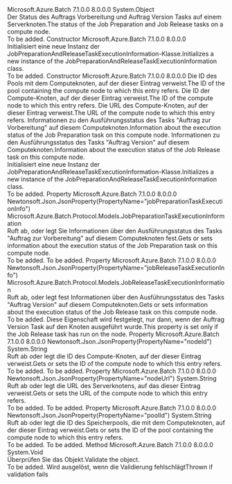 <Type Name="JobPreparationAndReleaseTaskExecutionInformation" FullName="Microsoft.Azure.Batch.Protocol.Models.JobPreparationAndReleaseTaskExecutionInformation">
  <TypeSignature Language="C#" Value="public class JobPreparationAndReleaseTaskExecutionInformation" />
  <TypeSignature Language="ILAsm" Value=".class public auto ansi beforefieldinit JobPreparationAndReleaseTaskExecutionInformation extends System.Object" />
  <TypeSignature Language="DocId" Value="T:Microsoft.Azure.Batch.Protocol.Models.JobPreparationAndReleaseTaskExecutionInformation" />
  <TypeSignature Language="VB.NET" Value="Public Class JobPreparationAndReleaseTaskExecutionInformation" />
  <TypeSignature Language="F#" Value="type JobPreparationAndReleaseTaskExecutionInformation = class" />
  <AssemblyInfo>
    <AssemblyName>Microsoft.Azure.Batch</AssemblyName>
    <AssemblyVersion>7.1.0.0</AssemblyVersion>
    <AssemblyVersion>8.0.0.0</AssemblyVersion>
  </AssemblyInfo>
  <Base>
    <BaseTypeName>System.Object</BaseTypeName>
  </Base>
  <Interfaces />
  <Docs>
    <summary>
            <span data-ttu-id="2201e-101">Der Status des Auftrags Vorbereitung und Auftrag Version Tasks auf einem Serverknoten.</span><span class="sxs-lookup"><span data-stu-id="2201e-101">The status of the Job Preparation and Job Release tasks on a compute node.</span></span>
            </summary>
    <remarks>To be added.</remarks>
  </Docs>
  <Members>
    <Member MemberName=".ctor">
      <MemberSignature Language="C#" Value="public JobPreparationAndReleaseTaskExecutionInformation ();" />
      <MemberSignature Language="ILAsm" Value=".method public hidebysig specialname rtspecialname instance void .ctor() cil managed" />
      <MemberSignature Language="DocId" Value="M:Microsoft.Azure.Batch.Protocol.Models.JobPreparationAndReleaseTaskExecutionInformation.#ctor" />
      <MemberSignature Language="VB.NET" Value="Public Sub New ()" />
      <MemberType>Constructor</MemberType>
      <AssemblyInfo>
        <AssemblyName>Microsoft.Azure.Batch</AssemblyName>
        <AssemblyVersion>7.1.0.0</AssemblyVersion>
        <AssemblyVersion>8.0.0.0</AssemblyVersion>
      </AssemblyInfo>
      <Parameters />
      <Docs>
        <summary>
            <span data-ttu-id="2201e-102">Initialisiert eine neue Instanz der JobPreparationAndReleaseTaskExecutionInformation-Klasse.</span><span class="sxs-lookup"><span data-stu-id="2201e-102">Initializes a new instance of the JobPreparationAndReleaseTaskExecutionInformation class.</span></span>
            </summary>
        <remarks>To be added.</remarks>
      </Docs>
    </Member>
    <Member MemberName=".ctor">
      <MemberSignature Language="C#" Value="public JobPreparationAndReleaseTaskExecutionInformation (string poolId = null, string nodeId = null, string nodeUrl = null, Microsoft.Azure.Batch.Protocol.Models.JobPreparationTaskExecutionInformation jobPreparationTaskExecutionInfo = null, Microsoft.Azure.Batch.Protocol.Models.JobReleaseTaskExecutionInformation jobReleaseTaskExecutionInfo = null);" />
      <MemberSignature Language="ILAsm" Value=".method public hidebysig specialname rtspecialname instance void .ctor(string poolId, string nodeId, string nodeUrl, class Microsoft.Azure.Batch.Protocol.Models.JobPreparationTaskExecutionInformation jobPreparationTaskExecutionInfo, class Microsoft.Azure.Batch.Protocol.Models.JobReleaseTaskExecutionInformation jobReleaseTaskExecutionInfo) cil managed" />
      <MemberSignature Language="DocId" Value="M:Microsoft.Azure.Batch.Protocol.Models.JobPreparationAndReleaseTaskExecutionInformation.#ctor(System.String,System.String,System.String,Microsoft.Azure.Batch.Protocol.Models.JobPreparationTaskExecutionInformation,Microsoft.Azure.Batch.Protocol.Models.JobReleaseTaskExecutionInformation)" />
      <MemberSignature Language="VB.NET" Value="Public Sub New (Optional poolId As String = null, Optional nodeId As String = null, Optional nodeUrl As String = null, Optional jobPreparationTaskExecutionInfo As JobPreparationTaskExecutionInformation = null, Optional jobReleaseTaskExecutionInfo As JobReleaseTaskExecutionInformation = null)" />
      <MemberSignature Language="F#" Value="new Microsoft.Azure.Batch.Protocol.Models.JobPreparationAndReleaseTaskExecutionInformation : string * string * string * Microsoft.Azure.Batch.Protocol.Models.JobPreparationTaskExecutionInformation * Microsoft.Azure.Batch.Protocol.Models.JobReleaseTaskExecutionInformation -&gt; Microsoft.Azure.Batch.Protocol.Models.JobPreparationAndReleaseTaskExecutionInformation" Usage="new Microsoft.Azure.Batch.Protocol.Models.JobPreparationAndReleaseTaskExecutionInformation (poolId, nodeId, nodeUrl, jobPreparationTaskExecutionInfo, jobReleaseTaskExecutionInfo)" />
      <MemberType>Constructor</MemberType>
      <AssemblyInfo>
        <AssemblyName>Microsoft.Azure.Batch</AssemblyName>
        <AssemblyVersion>7.1.0.0</AssemblyVersion>
        <AssemblyVersion>8.0.0.0</AssemblyVersion>
      </AssemblyInfo>
      <Parameters>
        <Parameter Name="poolId" Type="System.String" />
        <Parameter Name="nodeId" Type="System.String" />
        <Parameter Name="nodeUrl" Type="System.String" />
        <Parameter Name="jobPreparationTaskExecutionInfo" Type="Microsoft.Azure.Batch.Protocol.Models.JobPreparationTaskExecutionInformation" />
        <Parameter Name="jobReleaseTaskExecutionInfo" Type="Microsoft.Azure.Batch.Protocol.Models.JobReleaseTaskExecutionInformation" />
      </Parameters>
      <Docs>
        <param name="poolId"><span data-ttu-id="2201e-103">Die ID des Pools mit dem Computeknoten, auf der dieser Eintrag verweist.</span><span class="sxs-lookup"><span data-stu-id="2201e-103">The ID of the pool containing the compute node to which this entry refers.</span></span></param>
        <param name="nodeId"><span data-ttu-id="2201e-104">Die ID der Compute-Knoten, auf der dieser Eintrag verweist.</span><span class="sxs-lookup"><span data-stu-id="2201e-104">The ID of the compute node to which this entry refers.</span></span></param>
        <param name="nodeUrl"><span data-ttu-id="2201e-105">Die URL des Compute-Knoten, auf der dieser Eintrag verweist.</span><span class="sxs-lookup"><span data-stu-id="2201e-105">The URL of the compute node to which this entry refers.</span></span></param>
        <param name="jobPreparationTaskExecutionInfo"><span data-ttu-id="2201e-106">Informationen zu den Ausführungsstatus des Tasks "Auftrag zur Vorbereitung" auf diesem Computeknoten.</span><span class="sxs-lookup"><span data-stu-id="2201e-106">Information about the execution status of the Job Preparation task on this compute node.</span></span></param>
        <param name="jobReleaseTaskExecutionInfo"><span data-ttu-id="2201e-107">Informationen zu den Ausführungsstatus des Tasks "Auftrag Version" auf diesem Computeknoten.</span><span class="sxs-lookup"><span data-stu-id="2201e-107">Information about the execution status of the Job Release task on this compute node.</span></span></param>
        <summary>
            <span data-ttu-id="2201e-108">Initialisiert eine neue Instanz der JobPreparationAndReleaseTaskExecutionInformation-Klasse.</span><span class="sxs-lookup"><span data-stu-id="2201e-108">Initializes a new instance of the JobPreparationAndReleaseTaskExecutionInformation class.</span></span>
            </summary>
        <remarks>To be added.</remarks>
      </Docs>
    </Member>
    <Member MemberName="JobPreparationTaskExecutionInfo">
      <MemberSignature Language="C#" Value="public Microsoft.Azure.Batch.Protocol.Models.JobPreparationTaskExecutionInformation JobPreparationTaskExecutionInfo { get; set; }" />
      <MemberSignature Language="ILAsm" Value=".property instance class Microsoft.Azure.Batch.Protocol.Models.JobPreparationTaskExecutionInformation JobPreparationTaskExecutionInfo" />
      <MemberSignature Language="DocId" Value="P:Microsoft.Azure.Batch.Protocol.Models.JobPreparationAndReleaseTaskExecutionInformation.JobPreparationTaskExecutionInfo" />
      <MemberSignature Language="VB.NET" Value="Public Property JobPreparationTaskExecutionInfo As JobPreparationTaskExecutionInformation" />
      <MemberSignature Language="F#" Value="member this.JobPreparationTaskExecutionInfo : Microsoft.Azure.Batch.Protocol.Models.JobPreparationTaskExecutionInformation with get, set" Usage="Microsoft.Azure.Batch.Protocol.Models.JobPreparationAndReleaseTaskExecutionInformation.JobPreparationTaskExecutionInfo" />
      <MemberType>Property</MemberType>
      <AssemblyInfo>
        <AssemblyName>Microsoft.Azure.Batch</AssemblyName>
        <AssemblyVersion>7.1.0.0</AssemblyVersion>
        <AssemblyVersion>8.0.0.0</AssemblyVersion>
      </AssemblyInfo>
      <Attributes>
        <Attribute>
          <AttributeName>Newtonsoft.Json.JsonProperty(PropertyName="jobPreparationTaskExecutionInfo")</AttributeName>
        </Attribute>
      </Attributes>
      <ReturnValue>
        <ReturnType>Microsoft.Azure.Batch.Protocol.Models.JobPreparationTaskExecutionInformation</ReturnType>
      </ReturnValue>
      <Docs>
        <summary>
            <span data-ttu-id="2201e-109">Ruft ab, oder legt Sie Informationen über den Ausführungsstatus des Tasks "Auftrag zur Vorbereitung" auf diesem Computeknoten fest.</span><span class="sxs-lookup"><span data-stu-id="2201e-109">Gets or sets information about the execution status of the Job Preparation task on this compute node.</span></span>
            </summary>
        <value>To be added.</value>
        <remarks>To be added.</remarks>
      </Docs>
    </Member>
    <Member MemberName="JobReleaseTaskExecutionInfo">
      <MemberSignature Language="C#" Value="public Microsoft.Azure.Batch.Protocol.Models.JobReleaseTaskExecutionInformation JobReleaseTaskExecutionInfo { get; set; }" />
      <MemberSignature Language="ILAsm" Value=".property instance class Microsoft.Azure.Batch.Protocol.Models.JobReleaseTaskExecutionInformation JobReleaseTaskExecutionInfo" />
      <MemberSignature Language="DocId" Value="P:Microsoft.Azure.Batch.Protocol.Models.JobPreparationAndReleaseTaskExecutionInformation.JobReleaseTaskExecutionInfo" />
      <MemberSignature Language="VB.NET" Value="Public Property JobReleaseTaskExecutionInfo As JobReleaseTaskExecutionInformation" />
      <MemberSignature Language="F#" Value="member this.JobReleaseTaskExecutionInfo : Microsoft.Azure.Batch.Protocol.Models.JobReleaseTaskExecutionInformation with get, set" Usage="Microsoft.Azure.Batch.Protocol.Models.JobPreparationAndReleaseTaskExecutionInformation.JobReleaseTaskExecutionInfo" />
      <MemberType>Property</MemberType>
      <AssemblyInfo>
        <AssemblyName>Microsoft.Azure.Batch</AssemblyName>
        <AssemblyVersion>7.1.0.0</AssemblyVersion>
        <AssemblyVersion>8.0.0.0</AssemblyVersion>
      </AssemblyInfo>
      <Attributes>
        <Attribute>
          <AttributeName>Newtonsoft.Json.JsonProperty(PropertyName="jobReleaseTaskExecutionInfo")</AttributeName>
        </Attribute>
      </Attributes>
      <ReturnValue>
        <ReturnType>Microsoft.Azure.Batch.Protocol.Models.JobReleaseTaskExecutionInformation</ReturnType>
      </ReturnValue>
      <Docs>
        <summary>
            <span data-ttu-id="2201e-110">Ruft ab, oder legt fest Informationen über den Ausführungsstatus des Tasks "Auftrag Version" auf diesem Computeknoten.</span><span class="sxs-lookup"><span data-stu-id="2201e-110">Gets or sets information about the execution status of the Job Release task on this compute node.</span></span>
            </summary>
        <value>To be added.</value>
        <remarks>
            <span data-ttu-id="2201e-111">Diese Eigenschaft wird festgelegt, nur dann, wenn der Auftrag Version Task auf den Knoten ausgeführt wurde.</span><span class="sxs-lookup"><span data-stu-id="2201e-111">This property is set only if the Job Release task has run on the node.</span></span>
            </remarks>
      </Docs>
    </Member>
    <Member MemberName="NodeId">
      <MemberSignature Language="C#" Value="public string NodeId { get; set; }" />
      <MemberSignature Language="ILAsm" Value=".property instance string NodeId" />
      <MemberSignature Language="DocId" Value="P:Microsoft.Azure.Batch.Protocol.Models.JobPreparationAndReleaseTaskExecutionInformation.NodeId" />
      <MemberSignature Language="VB.NET" Value="Public Property NodeId As String" />
      <MemberSignature Language="F#" Value="member this.NodeId : string with get, set" Usage="Microsoft.Azure.Batch.Protocol.Models.JobPreparationAndReleaseTaskExecutionInformation.NodeId" />
      <MemberType>Property</MemberType>
      <AssemblyInfo>
        <AssemblyName>Microsoft.Azure.Batch</AssemblyName>
        <AssemblyVersion>7.1.0.0</AssemblyVersion>
        <AssemblyVersion>8.0.0.0</AssemblyVersion>
      </AssemblyInfo>
      <Attributes>
        <Attribute>
          <AttributeName>Newtonsoft.Json.JsonProperty(PropertyName="nodeId")</AttributeName>
        </Attribute>
      </Attributes>
      <ReturnValue>
        <ReturnType>System.String</ReturnType>
      </ReturnValue>
      <Docs>
        <summary>
            <span data-ttu-id="2201e-112">Ruft ab oder legt die ID des Compute-Knoten, auf der dieser Eintrag verweist.</span><span class="sxs-lookup"><span data-stu-id="2201e-112">Gets or sets the ID of the compute node to which this entry refers.</span></span>
            </summary>
        <value>To be added.</value>
        <remarks>To be added.</remarks>
      </Docs>
    </Member>
    <Member MemberName="NodeUrl">
      <MemberSignature Language="C#" Value="public string NodeUrl { get; set; }" />
      <MemberSignature Language="ILAsm" Value=".property instance string NodeUrl" />
      <MemberSignature Language="DocId" Value="P:Microsoft.Azure.Batch.Protocol.Models.JobPreparationAndReleaseTaskExecutionInformation.NodeUrl" />
      <MemberSignature Language="VB.NET" Value="Public Property NodeUrl As String" />
      <MemberSignature Language="F#" Value="member this.NodeUrl : string with get, set" Usage="Microsoft.Azure.Batch.Protocol.Models.JobPreparationAndReleaseTaskExecutionInformation.NodeUrl" />
      <MemberType>Property</MemberType>
      <AssemblyInfo>
        <AssemblyName>Microsoft.Azure.Batch</AssemblyName>
        <AssemblyVersion>7.1.0.0</AssemblyVersion>
        <AssemblyVersion>8.0.0.0</AssemblyVersion>
      </AssemblyInfo>
      <Attributes>
        <Attribute>
          <AttributeName>Newtonsoft.Json.JsonProperty(PropertyName="nodeUrl")</AttributeName>
        </Attribute>
      </Attributes>
      <ReturnValue>
        <ReturnType>System.String</ReturnType>
      </ReturnValue>
      <Docs>
        <summary>
            <span data-ttu-id="2201e-113">Ruft ab oder legt die URL des Serverknotens, auf das dieser Eintrag verweist.</span><span class="sxs-lookup"><span data-stu-id="2201e-113">Gets or sets the URL of the compute node to which this entry refers.</span></span>
            </summary>
        <value>To be added.</value>
        <remarks>To be added.</remarks>
      </Docs>
    </Member>
    <Member MemberName="PoolId">
      <MemberSignature Language="C#" Value="public string PoolId { get; set; }" />
      <MemberSignature Language="ILAsm" Value=".property instance string PoolId" />
      <MemberSignature Language="DocId" Value="P:Microsoft.Azure.Batch.Protocol.Models.JobPreparationAndReleaseTaskExecutionInformation.PoolId" />
      <MemberSignature Language="VB.NET" Value="Public Property PoolId As String" />
      <MemberSignature Language="F#" Value="member this.PoolId : string with get, set" Usage="Microsoft.Azure.Batch.Protocol.Models.JobPreparationAndReleaseTaskExecutionInformation.PoolId" />
      <MemberType>Property</MemberType>
      <AssemblyInfo>
        <AssemblyName>Microsoft.Azure.Batch</AssemblyName>
        <AssemblyVersion>7.1.0.0</AssemblyVersion>
        <AssemblyVersion>8.0.0.0</AssemblyVersion>
      </AssemblyInfo>
      <Attributes>
        <Attribute>
          <AttributeName>Newtonsoft.Json.JsonProperty(PropertyName="poolId")</AttributeName>
        </Attribute>
      </Attributes>
      <ReturnValue>
        <ReturnType>System.String</ReturnType>
      </ReturnValue>
      <Docs>
        <summary>
            <span data-ttu-id="2201e-114">Ruft ab oder legt die ID des Speicherpools, die mit dem Computeknoten, auf der dieser Eintrag verweist.</span><span class="sxs-lookup"><span data-stu-id="2201e-114">Gets or sets the ID of the pool containing the compute node to which this entry refers.</span></span>
            </summary>
        <value>To be added.</value>
        <remarks>To be added.</remarks>
      </Docs>
    </Member>
    <Member MemberName="Validate">
      <MemberSignature Language="C#" Value="public virtual void Validate ();" />
      <MemberSignature Language="ILAsm" Value=".method public hidebysig newslot virtual instance void Validate() cil managed" />
      <MemberSignature Language="DocId" Value="M:Microsoft.Azure.Batch.Protocol.Models.JobPreparationAndReleaseTaskExecutionInformation.Validate" />
      <MemberSignature Language="VB.NET" Value="Public Overridable Sub Validate ()" />
      <MemberSignature Language="F#" Value="abstract member Validate : unit -&gt; unit&#xA;override this.Validate : unit -&gt; unit" Usage="jobPreparationAndReleaseTaskExecutionInformation.Validate " />
      <MemberType>Method</MemberType>
      <AssemblyInfo>
        <AssemblyName>Microsoft.Azure.Batch</AssemblyName>
        <AssemblyVersion>7.1.0.0</AssemblyVersion>
        <AssemblyVersion>8.0.0.0</AssemblyVersion>
      </AssemblyInfo>
      <ReturnValue>
        <ReturnType>System.Void</ReturnType>
      </ReturnValue>
      <Parameters />
      <Docs>
        <summary>
            <span data-ttu-id="2201e-115">Überprüfen Sie das Objekt.</span><span class="sxs-lookup"><span data-stu-id="2201e-115">Validate the object.</span></span>
            </summary>
        <remarks>To be added.</remarks>
        <exception cref="T:Microsoft.Rest.ValidationException">
            <span data-ttu-id="2201e-116">Wird ausgelöst, wenn die Validierung fehlschlägt</span><span class="sxs-lookup"><span data-stu-id="2201e-116">Thrown if validation fails</span></span>
            </exception>
      </Docs>
    </Member>
  </Members>
</Type>